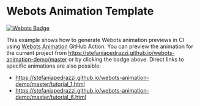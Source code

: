 # Webots Animation Template

[![Webots Badge](https://badgen.net/badge/icon/Preview%20simulation?label=Webots)](https://stefaniapedrazzi.github.io/webots-animation-demo/master)

This example shows how to generate Webots animation previews in CI using [Webots Animation](https://github.com/marketplace/actions/webots-animation) GitHub Action.
You can preview the animation for the current project from https://stefaniapedrazzi.github.io/webots-animation-demo/master or by clicking the badge above.
Direct links to specific animations are also possible:
- https://stefaniapedrazzi.github.io/webots-animation-demo/master/tutorial_1.html
- https://stefaniapedrazzi.github.io/webots-animation-demo/master/tutorial_6.html
